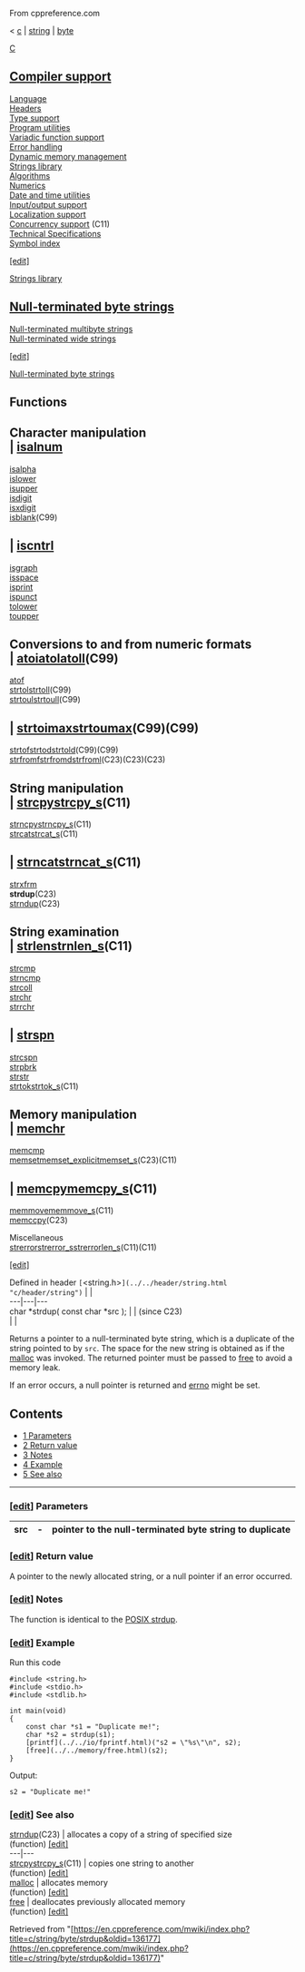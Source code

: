 From cppreference.com

< [c](../../../c.html "c")‎ | [string](../../string.html "c/string")‎ | [byte](../byte.html "c/string/byte")

[ C](../../../c.html "c")

[Compiler support](../../compiler_support.html "c/compiler support")  
---  
[Language](../../language.html "c/language")  
[Headers](../../header.html "c/header")  
[Type support](../../types.html "c/types")  
[Program utilities](../../program.html "c/program")  
[Variadic function support](../../variadic.html "c/variadic")  
[Error handling](../../error.html "c/error")  
[Dynamic memory management](../../memory.html "c/memory")  
[Strings library](../../string.html "c/string")  
[Algorithms](../../algorithm.html "c/algorithm")  
[Numerics](../../numeric.html "c/numeric")  
[Date and time utilities](../../chrono.html "c/chrono")  
[Input/output support](../../io.html "c/io")  
[Localization support](../../locale.html "c/locale")  
[Concurrency support](../../thread.html "c/thread") (C11)  
[Technical Specifications](../../experimental.html "c/experimental")  
[Symbol index](../../index.html "c/symbol index")  
  
[[edit]](https://en.cppreference.com/mwiki/index.php?title=Template:c/navbar_content&action=edit)

[ Strings library](../../string.html "c/string")

[Null-terminated byte strings](../byte.html "c/string/byte")  
---  
[Null-terminated multibyte strings](../multibyte.html "c/string/multibyte")  
[Null-terminated wide strings](../wide.html "c/string/wide")  
  
[[edit]](https://en.cppreference.com/mwiki/index.php?title=Template:c/string/navbar_content&action=edit)

[ Null-terminated byte strings](../byte.html "c/string/byte")

Functions  
---  
Character manipulation  
| [isalnum](isalnum.html "c/string/byte/isalnum")  
---  
[isalpha](isalpha.html "c/string/byte/isalpha")  
[islower](islower.html "c/string/byte/islower")  
[isupper](isupper.html "c/string/byte/isupper")  
[isdigit](isdigit.html "c/string/byte/isdigit")  
[isxdigit](isxdigit.html "c/string/byte/isxdigit")  
[isblank](isblank.html "c/string/byte/isblank")(C99)  
  
| [iscntrl](iscntrl.html "c/string/byte/iscntrl")  
---  
[isgraph](isgraph.html "c/string/byte/isgraph")  
[isspace](isspace.html "c/string/byte/isspace")  
[isprint](isprint.html "c/string/byte/isprint")  
[ispunct](ispunct.html "c/string/byte/ispunct")  
[tolower](tolower.html "c/string/byte/tolower")  
[toupper](toupper.html "c/string/byte/toupper")  
  
Conversions to and from numeric formats  
| [atoiatolatoll](atoi.html "c/string/byte/atoi")(C99)  
---  
[atof](atof.html "c/string/byte/atof")  
[strtolstrtoll](strtol.html "c/string/byte/strtol")(C99)  
[strtoulstrtoull](strtoul.html "c/string/byte/strtoul")(C99)  
  
| [strtoimaxstrtoumax](strtoimax.html "c/string/byte/strtoimax")(C99)(C99)  
---  
[strtofstrtodstrtold](strtof.html "c/string/byte/strtof")(C99)(C99)  
[strfromfstrfromdstrfroml](strfromf.html "c/string/byte/strfromf")(C23)(C23)(C23)  
  
String manipulation  
| [strcpystrcpy_s](strcpy.html "c/string/byte/strcpy")(C11)  
---  
[strncpystrncpy_s](strncpy.html "c/string/byte/strncpy")(C11)  
[strcatstrcat_s](strcat.html "c/string/byte/strcat")(C11)  
  
| [strncatstrncat_s](strncat.html "c/string/byte/strncat")(C11)  
---  
[strxfrm](strxfrm.html "c/string/byte/strxfrm")  
**strdup**(C23)  
[strndup](strndup.html "c/string/byte/strndup")(C23)  
  
  
  
String examination  
| [strlenstrnlen_s](strlen.html "c/string/byte/strlen")(C11)  
---  
[strcmp](strcmp.html "c/string/byte/strcmp")  
[strncmp](strncmp.html "c/string/byte/strncmp")  
[strcoll](strcoll.html "c/string/byte/strcoll")  
[strchr](strchr.html "c/string/byte/strchr")  
[strrchr](strrchr.html "c/string/byte/strrchr")  
  
| [strspn](strspn.html "c/string/byte/strspn")  
---  
[strcspn](strcspn.html "c/string/byte/strcspn")  
[strpbrk](strpbrk.html "c/string/byte/strpbrk")  
[strstr](strstr.html "c/string/byte/strstr")  
[strtokstrtok_s](strtok.html "c/string/byte/strtok")(C11)  
  
  
  
Memory manipulation  
| [memchr](memchr.html "c/string/byte/memchr")  
---  
[memcmp](memcmp.html "c/string/byte/memcmp")  
[memsetmemset_explicitmemset_s](memset.html "c/string/byte/memset")(C23)(C11)  
  
| [memcpymemcpy_s](memcpy.html "c/string/byte/memcpy")(C11)  
---  
[memmovememmove_s](memmove.html "c/string/byte/memmove")(C11)  
[memccpy](memccpy.html "c/string/byte/memccpy")(C23)  
  
Miscellaneous  
[strerrorstrerror_sstrerrorlen_s](strerror.html "c/string/byte/strerror")(C11)(C11)  
  
[[edit]](https://en.cppreference.com/mwiki/index.php?title=Template:c/string/byte/navbar_content&action=edit)

Defined in header `[`<string.h>`](../../header/string.html "c/header/string")` |  |   
---|---|---  
char *strdup( const char *src ); |  |  (since C23)  
| |   
  
Returns a pointer to a null-terminated byte string, which is a duplicate of the string pointed to by `src`. The space for the new string is obtained as if the [malloc](../../memory/malloc.html "c/memory/malloc") was invoked. The returned pointer must be passed to [free](../../memory/free.html "c/memory/free") to avoid a memory leak. 

If an error occurs, a null pointer is returned and [errno](../../error/errno.html "c/error/errno") might be set. 

## Contents

  * [1 Parameters](strdup.html#Parameters)
  * [2 Return value](strdup.html#Return_value)
  * [3 Notes](strdup.html#Notes)
  * [4 Example](strdup.html#Example)
  * [5 See also](strdup.html#See_also)

  
---  
  
### [[edit](https://en.cppreference.com/mwiki/index.php?title=c/string/byte/strdup&action=edit&section=1 "Edit section: Parameters")] Parameters

src  |  \-  |  pointer to the null-terminated byte string to duplicate   
---|---|---  
  
### [[edit](https://en.cppreference.com/mwiki/index.php?title=c/string/byte/strdup&action=edit&section=2 "Edit section: Return value")] Return value

A pointer to the newly allocated string, or a null pointer if an error occurred. 

### [[edit](https://en.cppreference.com/mwiki/index.php?title=c/string/byte/strdup&action=edit&section=3 "Edit section: Notes")] Notes

The function is identical to the [POSIX strdup](http://pubs.opengroup.org/onlinepubs/9699919799/functions/strdup.html). 

### [[edit](https://en.cppreference.com/mwiki/index.php?title=c/string/byte/strdup&action=edit&section=4 "Edit section: Example")] Example

Run this code
    
    
    #include <string.h>
    #include <stdio.h>
    #include <stdlib.h>
     
    int main(void)
    {
        const char *s1 = "Duplicate me!";
        char *s2 = strdup(s1);
        [printf](../../io/fprintf.html)("s2 = \"%s\"\n", s2);
        [free](../../memory/free.html)(s2);
    }

Output: 
    
    
    s2 = "Duplicate me!"

### [[edit](https://en.cppreference.com/mwiki/index.php?title=c/string/byte/strdup&action=edit&section=5 "Edit section: See also")] See also

[ strndup](strndup.html "c/string/byte/strndup")(C23) |  allocates a copy of a string of specified size   
(function) [[edit]](https://en.cppreference.com/mwiki/index.php?title=Template:c/string/byte/dsc_strndup&action=edit)  
---|---  
[ strcpystrcpy_s](strcpy.html "c/string/byte/strcpy")(C11) |  copies one string to another   
(function) [[edit]](https://en.cppreference.com/mwiki/index.php?title=Template:c/string/byte/dsc_strcpy&action=edit)  
[ malloc](../../memory/malloc.html "c/memory/malloc") |  allocates memory   
(function) [[edit]](https://en.cppreference.com/mwiki/index.php?title=Template:c/memory/dsc_malloc&action=edit)  
[ free](../../memory/free.html "c/memory/free") |  deallocates previously allocated memory   
(function) [[edit]](https://en.cppreference.com/mwiki/index.php?title=Template:c/memory/dsc_free&action=edit)  
  
Retrieved from "[https://en.cppreference.com/mwiki/index.php?title=c/string/byte/strdup&oldid=136177](https://en.cppreference.com/mwiki/index.php?title=c/string/byte/strdup&oldid=136177)" 

